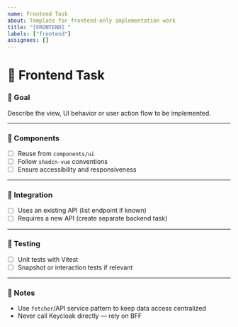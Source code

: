 ```yaml
---
name: Frontend Task
about: Template for frontend-only implementation work
title: "[FRONTEND] "
labels: ["frontend"]
assignees: []
---
```


# 🎨 Frontend Task
### 🧩 Goal

Describe the view, UI behavior or user action flow to be implemented.

---

### 🧱 Components

- [ ] Reuse from `components/ui`
- [ ] Follow `shadcn-vue` conventions
- [ ] Ensure accessibility and responsiveness

---

### 🔌 Integration

- [ ] Uses an existing API (list endpoint if known)
- [ ] Requires a new API (create separate backend task)

---

### 🧪 Testing

- [ ] Unit tests with Vitest
- [ ] Snapshot or interaction tests if relevant

---

### 📎 Notes

- Use `fetcher`/API service pattern to keep data access centralized
- Never call Keycloak directly — rely on BFF
